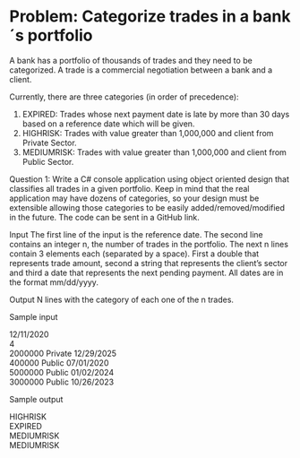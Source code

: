 # Problem: Categorize trades in a bank´s portfolio

A bank has a portfolio of thousands of trades and they need to be categorized. A trade is a commercial negotiation 
between a bank and a client.

Currently, there are three categories (in order of precedence):

1. EXPIRED: Trades whose next payment date is late by more than 30 days based on a reference date which will 
be given.
2. HIGHRISK: Trades with value greater than 1,000,000 and client from Private Sector.
3. MEDIUMRISK: Trades with value greater than 1,000,000 and client from Public Sector.

Question 1: Write a C# console application using object oriented design that classifies all trades in a given portfolio.
Keep in mind that the real application may have dozens of categories, so your design must be extensible allowing those
categories to be easily added/removed/modified in the future. The code can be sent in a GitHub link.

Input
The first line of the input is the reference date. The second line contains an integer n, the number of trades in 
the portfolio. The next n lines contain 3 elements each (separated by a space). First a double that represents 
trade amount, second a string that represents the client’s sector and third a date that represents the next 
pending payment. All dates are in the format mm/dd/yyyy.

Output
N lines with the category of each one of the n trades.

Sample input

12/11/2020 <br />
4 <br />
2000000 Private 12/29/2025 <br />
400000 Public 07/01/2020 <br />
5000000 Public 01/02/2024 <br />
3000000 Public 10/26/2023 <br />

Sample output

HIGHRISK <br />
EXPIRED <br />
MEDIUMRISK <br />
MEDIUMRISK
